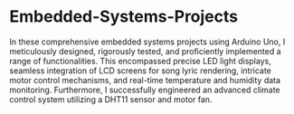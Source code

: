 # Embedded-Systems-Projects

In these comprehensive embedded systems projects using Arduino Uno, I meticulously designed, rigorously tested, and proficiently implemented a range of functionalities. This encompassed precise LED light displays, seamless integration of LCD screens for song lyric rendering, intricate motor control mechanisms, and real-time temperature and humidity data monitoring. Furthermore, I successfully engineered an advanced climate control system utilizing a DHT11 sensor and motor fan. 
